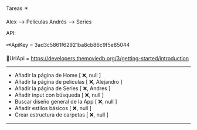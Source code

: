 Tareas ✴️

Alex --> Peliculas
Andrés --> Series

API:

🗝️ApiKey = 3ad3c5861f62921ba8cb86c9f5e85044

🔗UrlApi = https://developers.themoviedb.org/3/getting-started/introduction

___________________________________________________
- Añadir la página de Home                [ ❌, null ]      
- Añadir la página de peliculas           [ ❌, Alejandro ]
- Añadir la página de Series              [ ❌, Andres ]
- Añadir input con búsqueda               [ ❌, null ]     
- Buscar diseño general de la App         [ ❌, null ]
- Añadir estilos básicos                  [ ❌, null ]
- Crear estructura de carpetas            [ ❌, null ]
__________________________________________________